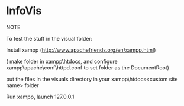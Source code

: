 InfoVis
=======

NOTE

To test the stuff in the visual folder:

Install xampp (http://www.apachefriends.org/en/xampp.html)

( make folder <custom site name> in  xampp\htdocs\, and
  configure xampp\apache\conf\httpd.conf to set <custom site name> folder as the DocumentRoot)
  
put the files in the visuals directory in your xampp\htdocs\<custom site name> folder

Run xampp, launch 127.0.0.1
